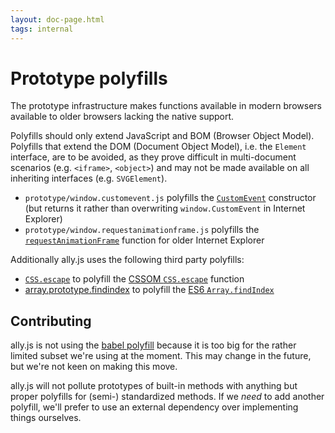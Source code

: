 ```yaml
---
layout: doc-page.html
tags: internal
---
```


# Prototype polyfills

The prototype infrastructure makes functions available in modern browsers available to older browsers lacking the native support.

Polyfills should only extend JavaScript and BOM (Browser Object Model). Polyfills that extend the DOM (Document Object Model), i.e. the `Element` interface, are to be avoided, as they prove difficult in multi-document scenarios (e.g. `<iframe>`, `<object>`) and may not be made available on all inheriting interfaces (e.g. `SVGElement`).

* `prototype/window.customevent.js` polyfills the [`CustomEvent`](https://developer.mozilla.org/en/docs/Web/API/CustomEvent) constructor (but returns it rather than overwriting `window.CustomEvent` in Internet Explorer)
* `prototype/window.requestanimationframe.js` polyfills the [`requestAnimationFrame`](https://developer.mozilla.org/en-US/docs/Web/API/window.requestAnimationFrame) function for older Internet Explorer

Additionally ally.js uses the following third party polyfills:

* [`CSS.escape`](https://github.com/mathiasbynens/CSS.escape) to polyfill the [CSSOM `CSS.escape`](https://developer.mozilla.org/en-US/docs/Web/API/CSS/escape) function
* [array.prototype.findindex](https://github.com/paulmillr/Array.prototype.findIndex) to polyfill the [ES6 `Array.findIndex`](https://developer.mozilla.org/en-US/docs/Web/JavaScript/Reference/Global_Objects/Array/findIndex)


## Contributing

ally.js is not using the [babel polyfill](http://babeljs.io/docs/usage/polyfill/) because it is too big for the rather limited subset we're using at the moment. This may change in the future, but we're not keen on making this move.

ally.js will not pollute prototypes of built-in methods with anything but proper polyfills for (semi-) standardized methods. If we *need* to add another polyfill, we'll prefer to use an external dependency over implementing things ourselves.


